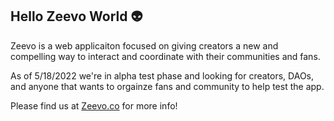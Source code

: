 ## Hello Zeevo World 👽 
 
Zeevo is a web applicaiton focused on giving creators a new and compelling way to interact and coordinate with their communities and fans.  

As of 5/18/2022 we're in alpha test phase and looking for creators, DAOs, and anyone that wants to orgainze fans and community to help test the app. 

Please find us at [Zeevo.co](https://zeevo.co) for more info! 
